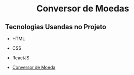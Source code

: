 <h1 align="center">Conversor de Moedas</h1>

## Tecnologias Usandas no Projeto
- HTML
- CSS
- ReactJS

- [Conversor de Moeda](https://naughty-knuth-91a450.netlify.app/)
